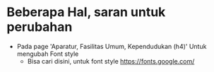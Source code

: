 # Beberapa Hal, saran untuk perubahan
- Pada page 'Aparatur, Fasilitas Umum, Kependudukan (h4)' Untuk mengubah Font style
    - Bisa cari disini, untuk font style https://fonts.google.com/